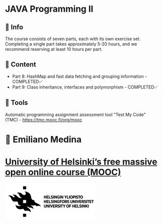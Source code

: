 # **JAVA Programming II**
## :small_blue_diamond: Info
The course consists of seven parts, each with its own exercise set.
Completing a single part takes approximately 5-20 hours, and we recommend reserving at least 10 hours per part.
## :small_blue_diamond: Content
- Part 8: HashMap and fast data fetching and grouping information - COMPLETED:white_check_mark:
- Part 9: Class inheritance, interfaces and polymorphism - COMPLETED:white_check_mark:
## :small_blue_diamond: Tools
Automatic programming assignment assessment tool "Test My Code" (TMC) - https://tmc.mooc.fi/org/mooc
# :bust_in_silhouette: Emiliano Medina
# [University of Helsinki’s free massive open online course (MOOC)](https://java-programming.mooc.fi/)
![UoH](https://github.com/EmilianoGM/JAVA-CourseII-University-of-Helsinki/blob/8d5a3989a10dddaa8bd8bae8cac1f53d245c477a/UniversityOfHelsinki.png)

